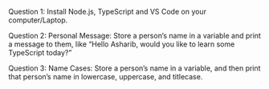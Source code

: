 Question 1: Install Node.js, TypeScript and VS Code on your computer/Laptop.


Question 2: Personal Message: Store a person’s name in a variable and print a message to them, like “Hello Asharib, would you like to learn some TypeScript today?”


Question 3: Name Cases: Store a person’s name in a variable, and then print that person’s name in lowercase, uppercase, and titlecase.